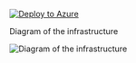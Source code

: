 [![Deploy to Azure](https://aka.ms/deploytoazurebutton)](https://portal.azure.com/#create/Microsoft.Template/uri/https%3A%2F%2Fraw.githubusercontent.com%2Fjimgodden%2FAzure_Networking_Labs%2Fmain%2FManyVMsInfra%2Fsrc%2Fmain.json)


Diagram of the infrastructure

![Diagram of the infrastructure](diagram.drawio.png)
